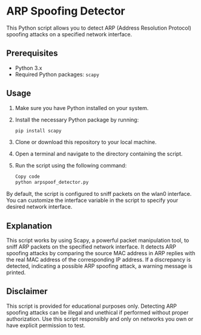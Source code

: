 # ARP Spoofing Detector

This Python script allows you to detect ARP (Address Resolution Protocol) spoofing attacks on a specified network interface.

## Prerequisites

- Python 3.x
- Required Python packages: `scapy`

## Usage

1. Make sure you have Python installed on your system.
2. Install the necessary Python package by running:

   ```bash
   pip install scapy
3. Clone or download this repository to your local machine.

4. Open a terminal and navigate to the directory containing the script.

5. Run the script using the following command:

   ```bash
   Copy code
   python arpspoof_detector.py
   ```
By default, the script is configured to sniff packets on the wlan0 interface. You can customize the interface variable in the script to specify your desired network interface.

## Explanation
This script works by using Scapy, a powerful packet manipulation tool, to sniff ARP packets on the specified network interface. It detects ARP spoofing attacks by comparing the source MAC address in ARP replies with the real MAC address of the corresponding IP address. If a discrepancy is detected, indicating a possible ARP spoofing attack, a warning message is printed.

## Disclaimer
This script is provided for educational purposes only. Detecting ARP spoofing attacks can be illegal and unethical if performed without proper authorization. Use this script responsibly and only on networks you own or have explicit permission to test.
